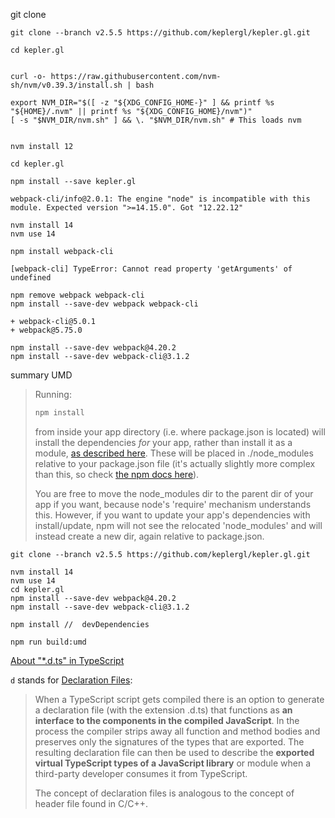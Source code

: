 git clone 

```shell
git clone --branch v2.5.5 https://github.com/keplergl/kepler.gl.git

cd kepler.gl


curl -o- https://raw.githubusercontent.com/nvm-sh/nvm/v0.39.3/install.sh | bash

export NVM_DIR="$([ -z "${XDG_CONFIG_HOME-}" ] && printf %s "${HOME}/.nvm" || printf %s "${XDG_CONFIG_HOME}/nvm")"
[ -s "$NVM_DIR/nvm.sh" ] && \. "$NVM_DIR/nvm.sh" # This loads nvm


nvm install 12

cd kepler.gl

npm install --save kepler.gl
```



```
webpack-cli/info@2.0.1: The engine "node" is incompatible with this module. Expected version ">=14.15.0". Got "12.22.12"

nvm install 14
nvm use 14

npm install webpack-cli

```



```
[webpack-cli] TypeError: Cannot read property 'getArguments' of undefined

npm remove webpack webpack-cli
npm install --save-dev webpack webpack-cli

+ webpack-cli@5.0.1
+ webpack@5.75.0

npm install --save-dev webpack@4.20.2
npm install --save-dev webpack-cli@3.1.2

```



summary UMD

> Running:
>
> ```js
> npm install
> ```
>
> from inside your app directory (i.e. where package.json is located) will install the dependencies *for* your app, rather than install it as a module, [as described here](https://docs.npmjs.com/cli/install). These will be placed in ./node_modules relative to your package.json file (it's actually slightly more complex than this, so check [the npm docs here](https://docs.npmjs.com/files/folders#more-information)).
>
> You are free to move the node_modules dir to the parent dir of your app if you want, because node's 'require' mechanism understands this. However, if you want to update your app's dependencies with install/update, npm will not see the relocated 'node_modules' and will instead create a new dir, again relative to package.json.

```
git clone --branch v2.5.5 https://github.com/keplergl/kepler.gl.git

nvm install 14
nvm use 14
cd kepler.gl
npm install --save-dev webpack@4.20.2
npm install --save-dev webpack-cli@3.1.2

npm install //  devDependencies

npm run build:umd
```

[About "*.d.ts" in TypeScript](https://stackoverflow.com/questions/21247278/about-d-ts-in-typescript)

`d` stands for [Declaration Files](https://en.wikipedia.org/wiki/TypeScript#Declaration_files):

> When a TypeScript script gets compiled there is an option to generate a declaration file (with the extension .d.ts) that functions as **an interface to the components in the compiled JavaScript**. In the process the compiler strips away all function and method bodies and preserves only the signatures of the types that are exported. The resulting declaration file can then be used to describe the **exported virtual TypeScript types of a JavaScript library** or module when a third-party developer consumes it from TypeScript.
>
> The concept of declaration files is analogous to the concept of header file found in C/C++.